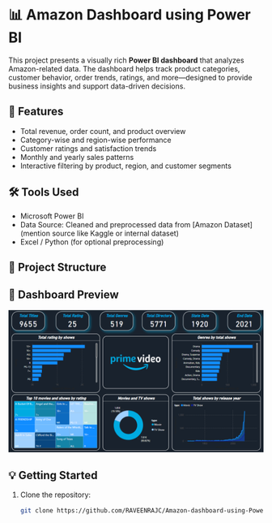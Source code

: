 # 📊 Amazon Dashboard using Power BI

This project presents a visually rich **Power BI dashboard** that analyzes Amazon-related data. The dashboard helps track product categories, customer behavior, order trends, ratings, and more—designed to provide business insights and support data-driven decisions.

## 🚀 Features

- Total revenue, order count, and product overview
- Category-wise and region-wise performance
- Customer ratings and satisfaction trends
- Monthly and yearly sales patterns
- Interactive filtering by product, region, and customer segments

## 🛠 Tools Used

- Microsoft Power BI
- Data Source: Cleaned and preprocessed data from [Amazon Dataset] (mention source like Kaggle or internal dataset)
- Excel / Python (for optional preprocessing)

## 📂 Project Structure


## 📸 Dashboard Preview

![Amazon Dashboard](https://github.com/RAVEENRAJC/Amazon-dashboard-using-Power-BI/blob/main/dashboard.png)

## 💡 Getting Started

1. Clone the repository:
   ```bash
   git clone https://github.com/RAVEENRAJC/Amazon-dashboard-using-Power-BI-.git
